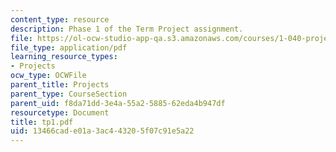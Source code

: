 ```yaml
---
content_type: resource
description: Phase 1 of the Term Project assignment.
file: https://ol-ocw-studio-app-qa.s3.amazonaws.com/courses/1-040-project-management-spring-2004/13466cade01a3ac443205f07c91e5a22_tp1.pdf
file_type: application/pdf
learning_resource_types:
- Projects
ocw_type: OCWFile
parent_title: Projects
parent_type: CourseSection
parent_uid: f8da71dd-3e4a-55a2-5885-62eda4b947df
resourcetype: Document
title: tp1.pdf
uid: 13466cad-e01a-3ac4-4320-5f07c91e5a22
---
```


